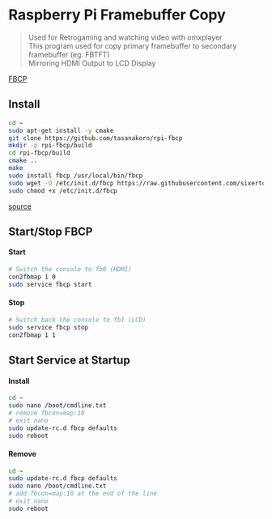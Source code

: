 # Raspberry Pi Framebuffer Copy

> Used for Retrogaming and watching video with omxplayer<br>
> This program used for copy primary framebuffer to secondary framebuffer (eg. FBTFT)<br>
> Mirroring HDMI Output to LCD Display

[FBCP](https://github.com/tasanakorn/rpi-fbcp)

## Install

```bash
cd ~
sudo apt-get install -y cmake
git clone https://github.com/tasanakorn/rpi-fbcp
mkdir -p rpi-fbcp/build
cd rpi-fbcp/build
cmake ..
make
sudo install fbcp /usr/local/bin/fbcp
sudo wget -O /etc/init.d/fbcp https://raw.githubusercontent.com/sixertoy/retrobox/master/files/fbcp
sudo chmod +x /etc/init.d/fbcp
```

[source](https://github.com/notro/fbtft/wiki/FBTFT-on-Raspian#framebuffer-copy)

## Start/Stop FBCP

#### Start

```bash
# Switch the console to fb0 (HDMI)
con2fbmap 1 0
sudo service fbcp start
```

#### Stop

```bash
# Switch back the console to fb1 (LCD)
sudo service fbcp stop
con2fbmap 1 1
```

## Start Service at Startup

#### Install

```bash
cd ~
sudo nano /boot/cmdline.txt
# remove fbcon=map:10
# exit nano
sudo update-rc.d fbcp defaults
sudo reboot
```

#### Remove

```bash
cd ~
sudo update-rc.d fbcp defaults
sudo nano /boot/cmdline.txt
# add fbcon=map:10 at the end of the line
# exit nano
sudo reboot
```
